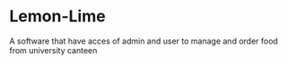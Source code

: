 # Lemon-Lime
A software that have acces of admin and user to manage and order food from university canteen
